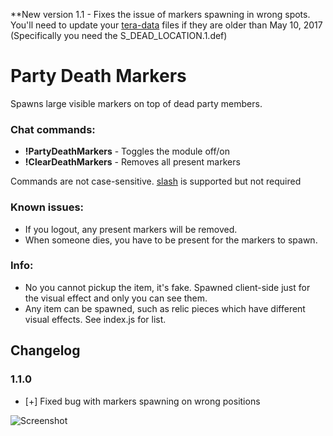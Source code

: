 **New version 1.1 - Fixes the issue of markers spawning in wrong spots. You'll need to update your [tera-data](https://github.com/meishuu/tera-data) files if they are older than May 10, 2017 (Specifically you need the S_DEAD_LOCATION.1.def)

# Party Death Markers
Spawns large visible markers on top of dead party members.

### Chat commands:
* **!PartyDeathMarkers**    - Toggles the module off/on
* **!ClearDeathMarkers**    - Removes all present markers

Commands are not case-sensitive. [slash](https://github.com/baldera-mods/slash) is supported but not required

### Known issues:
* If you logout, any present markers will be removed.
* When someone dies, you have to be present for the markers to spawn.

### Info:
* No you cannot pickup the item, it's fake. Spawned client-side just for the visual effect and only you can see them.
* Any item can be spawned, such as relic pieces which have different visual effects. See index.js for list.

## Changelog 
### 1.1.0
* [+] Fixed bug with markers spawning on wrong positions


![Screenshot](http://i.imgur.com/bOSA6Lx.jpg)